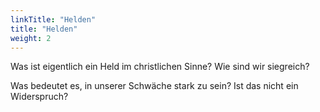 ```yaml
---
linkTitle: "Helden"
title: "Helden"
weight: 2
---
```



Was ist eigentlich ein Held im christlichen Sinne? Wie sind wir siegreich?

Was bedeutet es, in unserer Schwäche stark zu sein? Ist das nicht ein Widerspruch?